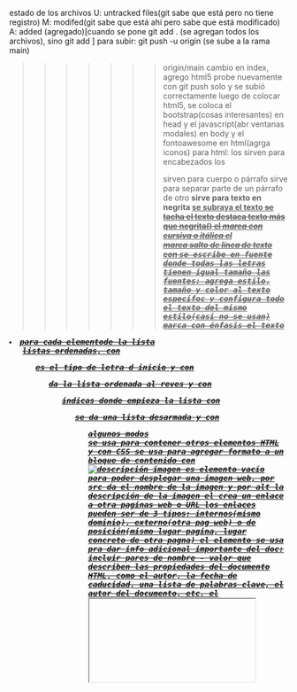 estado de los archivos
U: untracked files(git sabe que está pero no tiene registro)
M: modifed(git sabe que está ahí pero sabe que está modificado)
A: added (agregado)[cuando se pone git add . (se agregan todos los archivos), sino git add <archivo>]
para subir: git push -u origin (se sube a la rama main)
>>>>>>> origin/main
cambio en index, agrego html5
probe nuevamente con git push solo y se subió correctamente
luego de colocar html5, se coloca el bootstrap(cosas interesantes) en head y el javascript(abr ventanas modales) en body y el fontoawesome en html(agrga iconos)
para html:
los <h1-6> sirven para encabezados
los <p> sirven para cuerpo o párrafo
<span> sirve para separar parte de un párrafo de otro
<b> sirve para texto en negrita
<u> se subraya el texto
<strike> se tacha el texto
<strong> destaca texto más que negrita(<b>)
el <i> marca con cursiva o itálica
el <br> marca salto de línea de texto
con <tt> se escribe en fuente donde todas las letras tienen igual tamaño
las fuentes: <font> agrega estilo, tamaño y color al texto específoc y <basefont> configura todo el texto del mismo estilo(casi no se usan)
<em> marca con énfasis el texto
<li> para cada elementode la lista
<ol> listas ordenadas, con <ol type="a,A,I,1"> es el tipo de letra d inicio y con <ol reverse> da la lista ordenada al reves y con <ol start="..."> indicas donde empieza la lista
con <ul> se da una lista desarmada y con <ul type> algunos modos
<div> se usa para contener otros elementos HTML y con CSS se usa para agregar formato a un bloque de contenido
con <img src = "imagen.png" alt="descripción imagen"> es elemento vacío para poder desplegar una imagen web, por src da el nombre de la imagen y por alt la descripción de la imagen
el <a href="URL(con o sin dominio)"></a> crea un enlace a otra paginas web o URL
los enlaces pueden ser de 3 tipos: internos(mismo dominio), externo(otra pag web) o de posición(mismo lugar pagina, lugar concreto de otra pagna)
el elemento <meta> se usa pra dar info adicional importante del doc: incluir pares de nombre - valor que describen las propiedades del documento HTML, como el autor, la fecha de caducidad, una lista de palabras clave, el autor del documento, etc.
el <iframe> aparece en cualquier parte del doc y define una región rectangular dentro del doc para mostrar un doc separado
HTML5:
elementos semánticos(con significado):
<header>: especificar contenido de tipo introductorio o un conjunto de enlaces de navegación(encabezados, logo, autoría)
<nav>: sección de una pagina para proporcionar enlaces de navegación
<section>: Una sección es una agrupación temática de 
contenido, normalmente con un encabezado
    <article>.... <aside>(contenido indirectamente relacionao con el principal)
</section>
<footer>..</footer>: pie de página
<form>
<table>
<article>: específica contenido autónomo e independiente
<body> bgcolor: : establece un color para el fondo de la página.
● text: establece un color para el cuerpo del texto.
● alink: establece un color para los enlaces activos o los enlaces seleccionados.
● link: establece un color para el texto vinculado.
● vlink: establece un color para los enlaces visitados, es decir, para el texto vinculado en el que ya ha hecho clic
====
CSS: define conjunto de reglas que permiten describir cada parte que componen estilos CSS, para cambiar los valores predeterminados en html
h1 {propiedad(https://carontestudio.com/blog/listado-de-propiedades-css/) : valor de la propiedad}
selector: se le asigna estilo personalizado
    universal: selecciona todos los elementos de la página
    de tipo o etiqueta: selecciona los elementos de la página que etiqueta HTML coincide con el valor del selector
    descendente: seleciona los elementos que se encuentran dentro de otros
declaración: : especifica los estilos que se aplican a los elementos:
        p span(elemento descendiente) { propiedad: valor;}(selecciona todos los textos)
        h1 span {propiedad: valor;}
para destacar solo un párrafo específico se indica el párrafo desde html por <p class="destacado">...</p> y luego en css .destacado{color:blue;}
para vincular html de css se usa en index.html en <head> con <link rel="stylesheet" href="styles.css">